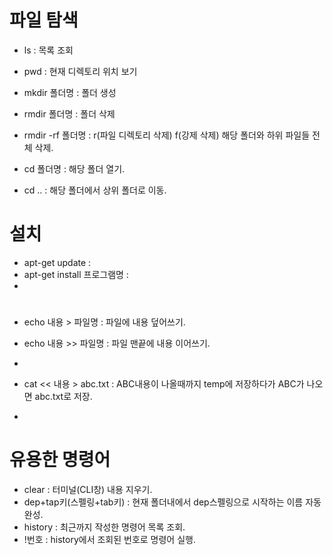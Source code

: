 # 파일 탐색
- ls : 목록 조회
- pwd : 현재 디렉토리 위치 보기
- mkdir 폴더명 : 폴더 생성
- rmdir 폴더명 : 폴더 삭제
- rmdir -rf 폴더명 : r(파일 디렉토리 삭제) f(강제 삭제) 해당 폴더와 하위 파일들 전체 삭제.


- cd 폴더명 : 해당 폴더 열기.
- cd .. : 해당 폴더에서 상위 폴더로 이동.

# 설치
- apt-get update : 
- apt-get install 프로그램명 : 
- 

# 

- echo 내용 > 파일명 : 파일에 내용 덮어쓰기.
- echo 내용 >> 파일명 : 파일 맨끝에 내용 이어쓰기.
- 

- cat << 내용 > abc.txt : ABC내용이 나올때까지 temp에 저장하다가 ABC가 나오면 abc.txt로 저장.
- 




# 유용한 명령어
- clear : 터미널(CLI창) 내용 지우기.
- dep+tap키(스펠링+tab키) : 현재 폴더내에서 dep스펠링으로 시작하는 이름 자동 완성.
- history : 최근까지 작성한 명령어 목록 조회.
- !번호 : history에서 조회된 번호로 명령어 실행.
